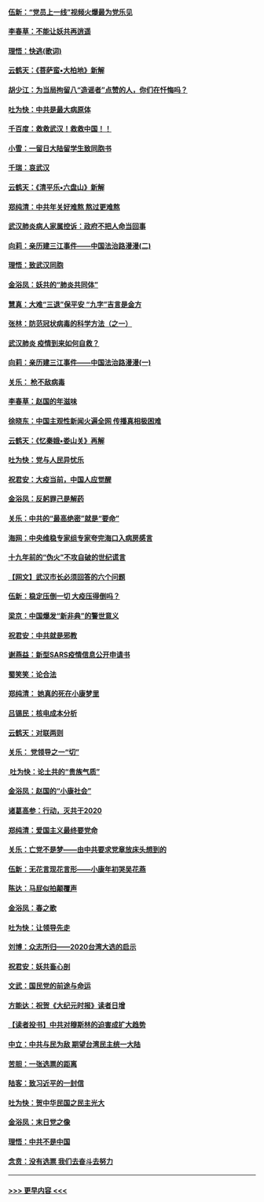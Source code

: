 #### [伍新：“党员上一线”视频火爆最为党乐见](../pages/nsc993/n11838200.md?t=02021244) 
#### [李春草：不能让妖共再逍遥](../pages/nsc993/n11838102.md?t=02021244) 
#### [理悟：快逃(歌词)](../pages/nsc993/n11838083.md?t=02021244) 
#### [云鹤天：《菩萨蛮▪大柏地》新解](../pages/nsc993/n11838059.md?t=02021244) 
#### [胡少江：为当局拘留八“造谣者”点赞的人，你们在忏悔吗？](../pages/nsc993/n11836801.md?t=02021244) 
#### [吐为快：中共是最大病原体](../pages/nsc993/n11836748.md?t=02021244) 
#### [千百度：救救武汉！救救中国！！](../pages/nsc993/n11836145.md?t=02021244) 
#### [小雪：一留日大陆留学生致同胞书](../pages/nsc993/n11834624.md?t=02021244) 
#### [千瑞：哀武汉](../pages/nsc993/n11833647.md?t=02021244) 
#### [云鹤天：《清平乐▪六盘山》新解](../pages/nsc993/n11833611.md?t=02021244) 
#### [郑纯清：中共年关好难熬 熬过更难熬](../pages/nsc993/n11833489.md?t=02021244) 
#### [武汉肺炎病人家属控诉：政府不把人命当回事](../pages/nsc993/n11833205.md?t=02021244) 
#### [向莉：亲历建三江事件——中国法治路漫漫(二)](../pages/nsc993/n11829102.md?t=02021244) 
#### [理悟：致武汉同胞](../pages/nsc993/n11831522.md?t=02021244) 
#### [金浴凤：妖共的“肺炎共同体”](../pages/nsc993/n11829448.md?t=02021244) 
#### [慧真：大难“三退”保平安 “九字”吉言是金方](../pages/nsc993/n11829501.md?t=02021244) 
#### [张林：防范冠状病毒的科学方法（之一）](../pages/nsc993/n11828618.md?t=02021244) 
#### [武汉肺炎 疫情到来如何自救？](../pages/nsc993/n11827632.md?t=02021244) 
#### [向莉：亲历建三江事件——中国法治路漫漫(一)](../pages/nsc993/n11827190.md?t=02021244) 
#### [关乐： 枪不敌病毒](../pages/nsc993/n11826746.md?t=02021244) 
#### [李春草：赵国的年滋味](../pages/nsc993/n11826321.md?t=02021244) 
#### [徐晓东：中国主观性新闻火遍全网 传播真相极困难](../pages/nsc993/n11826508.md?t=02021244) 
#### [云鹤天：《忆秦娥▪娄山关》再解](../pages/nsc993/n11824682.md?t=02021244) 
#### [吐为快：党与人民异忧乐](../pages/nsc993/n11824660.md?t=02021244) 
#### [祝君安：大疫当前，中国人应觉醒](../pages/nsc993/n11821946.md?t=02021244) 
#### [金浴凤：反躬罪己是解药](../pages/nsc993/n11820280.md?t=02021244) 
#### [关乐：中共的“最高绝密”就是“要命”](../pages/nsc993/n11816946.md?t=02021244) 
#### [海网：中央维稳专家组专家夸完海口入病房感言](../pages/nsc993/n11815138.md?t=02021244) 
#### [十九年前的“伪火”不攻自破的世纪谎言](../pages/nsc993/n11813238.md?t=02021244) 
#### [【网文】武汉市长必须回答的六个问题](../pages/nsc993/n11813848.md?t=02021244) 
#### [伍新：稳定压倒一切 大疫压得倒吗？](../pages/nsc993/n11812634.md?t=02021244) 
#### [梁京：中国爆发“新非典”的警世意义](../pages/nsc993/n11812554.md?t=02021244) 
#### [祝君安：中共就是邪教](../pages/nsc993/n11812431.md?t=02021244) 
#### [谢燕益：新型SARS疫情信息公开申请书](../pages/nsc993/n11808840.md?t=02021244) 
#### [蜀笑笑：论合法](../pages/nsc993/n11808064.md?t=02021244) 
#### [郑纯清： 她真的死在小康梦里](../pages/nsc993/n11806623.md?t=02021244) 
#### [吕锡民：核电成本分析](../pages/nsc993/n11806284.md?t=02021244) 
#### [云鹤天：对联两则](../pages/nsc993/n11805957.md?t=02021244) 
#### [关乐： 党领导之一“切”](../pages/nsc993/n11804505.md?t=02021244) 
#### [ 吐为快：论土共的“贵族气质”](../pages/nsc993/n11804490.md?t=02021244) 
#### [金浴凤：赵国的“小康社会”](../pages/nsc993/n11804452.md?t=02021244) 
#### [诸葛高参：行动，灭共于2020](../pages/nsc993/n11804120.md?t=02021244) 
#### [郑纯清：爱国主义最终要党命](../pages/nsc993/n11802197.md?t=02021244) 
#### [关乐：亡党不是梦——由中共要求党章放床头想到的](../pages/nsc993/n11802156.md?t=02021244) 
#### [伍新：无花言现花言形——小康年初哭吴花燕](../pages/nsc993/n11800044.md?t=02021244) 
#### [陈达：马屁似拍颠覆声](../pages/nsc993/n11800010.md?t=02021244) 
#### [金浴凤：春之歌](../pages/nsc993/n11797687.md?t=02021244) 
#### [吐为快：让领导先走](../pages/nsc993/n11797512.md?t=02021244) 
#### [刘博：众志所归——2020台湾大选的启示](../pages/nsc993/n11796878.md?t=02021244) 
#### [祝君安：妖共畜心剖](../pages/nsc993/n11794273.md?t=02021244) 
#### [文武：国民党的前途与命运](../pages/nsc993/n11794198.md?t=02021244) 
#### [方能达：祝贺《大纪元时报》读者日增](../pages/nsc993/n11793807.md?t=02021244) 
#### [【读者投书】中共对穆斯林的迫害成扩大趋势](../pages/nsc993/n11791371.md?t=02021244) 
#### [中立：中共与民为敌 期望台湾民主统一大陆](../pages/nsc993/n11790392.md?t=02021244) 
#### [苦胆：一张选票的距离](../pages/nsc993/n11788914.md?t=02021244) 
#### [陆客：致习近平的一封信](../pages/nsc993/n11788867.md?t=02021244) 
#### [吐为快：贺中华民国之民主光大](../pages/nsc993/n11788618.md?t=02021244) 
#### [金浴凤：末日党之像](../pages/nsc993/n11787475.md?t=02021244) 
#### [理悟：中共不是中国](../pages/nsc993/n11787463.md?t=02021244) 
#### [念贲：没有选票  我们去奋斗去努力](../pages/nsc993/n11787398.md?t=02021244) 

----
#### [ >>> 更早内容 <<< ](../indexes/nsc993-earlier.md)
